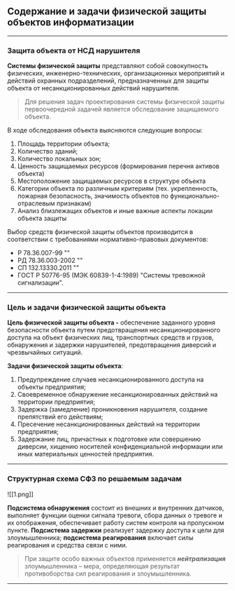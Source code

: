 ## Содержание и задачи физической защиты объектов информатизации
---
### Защита объекта от НСД нарушителя

**Системы физической защиты** представляют собой совокупность физических, инженерно-технических, организационных мероприятий и действий охранных подразделений, предназначенных для защиты объекта от несанкционированных действий нарушителя.

> Для решения задач проектирования системы физической защиты первоочередной задачей является обследование защищаемого объекта.

В ходе обследования объекта выясняются следующие вопросы:
1. Площадь территории объекта;
2. Количество зданий;
3. Количество локальных зон;
4. Ценность защищаемых ресурсов (формирования перечня активов объекта)
5. Местоположение защищаемых ресурсов в структуре объекта
6. Категории объекта по различным критериям (тех. укрепленность, пожарная безопасность, значимость объектов по функционально-отраслевым признакам)
7. Анализ близлежащих объектов и иные важные аспекты локации объекта защиты

Выбор средств физической защиты объектов производится в соответствии с требованиями нормативно-правовых документов:
- Р 78.36.007-99 ""
- РД 78.36.003-2002 ""
- СП 132.13330.2011 ""
- ГОСТ Р 50776-95 (МЭК 60839-1-4:1989) "Системы тревожной сигнализации".
---
### Цель и задачи физической защиты объекта

**Цель физической защиты объекта -** обеспечение заданного уровня безопасности объекта путем предотвращения несанкционированного доступа на объект физических лиц, транспортных средств и грузов, обнаружения и задержки нарушителей, предотвращения диверсий и чрезвычайных ситуаций.

**Задачи физической защиты объекта**:
1. Предупреждение случаев несанкционированного доступа на объекты предприятия;
2. Своевременное обнаружение несанкционированных действий на территории предприятия;
3. Задержка (замедление) проникновения нарушителя, создание препятствий его действиям;
4. Пресечение несанкционированных действий на территории предприятия;
5. Задержание лиц, причастных к подготовке или совершению диверсии, хищению носителей конфиденциальной информации или иных материальных ценностей предприятия.
---
### Структурная схема СФЗ по решаемым задачам

![[1.png]]

**Подсистема обнаружения** состоит из внешних и внутренних датчиков, выполняет функции оценки сигнала тревоги, сбора данных о тревоге и их отображения, обеспечивает работу систем контроля на пропускном пункте. **Подсистема задержки** реализует задержку доступа к цели для злоумышленника; **подсистема реагирования** включает силы реагирования и средства связи с ними.

> При защите особо важных объектов применяется **_нейтрализация_** злоумышленника – мера, определяющая результат противоборства сил реагирования и злоумышленника.
---
